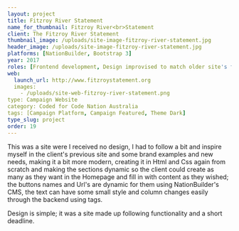 ```yaml
---
layout: project
title: Fitzroy River Statement
name_for_thumbnail: Fitzroy River<br>Statement
client: The Fitzroy River Statement
thumbnail_image: /uploads/site-image-fitzroy-river-statement.jpg
header_image: /uploads/site-image-fitzroy-river-statement.jpg
platforms: [NationBuilder, Bootstrap 3]
year: 2017
roles: [Frontend development, Design improvised to match older site's feel] # feel of client's statement site
web:
  launch_url: http://www.fitzroystatement.org
  images:
    - /uploads/site-web-fitzroy-river-statement.png
type: Campaign Website
category: Coded for Code Nation Australia
tags: [Campaign Platform, Campaign Featured, Theme Dark]
type_slug: project
order: 19
---
```


This was a site were I received no design, I had to follow a bit and inspire myself in the client's previous site and some brand examples and new needs, making it a bit more modern, creating it in Html and Css again from scratch and making the sections dynamic so the client could create as many as they want in the Homepage and fill in with content as they wished; the buttons names and Url's are dynamic for them using NationBuilder's CMS, the text can have some small style and column changes easily through the backend using tags.

Design is simple; it was a site made up following functionality and a short deadline.